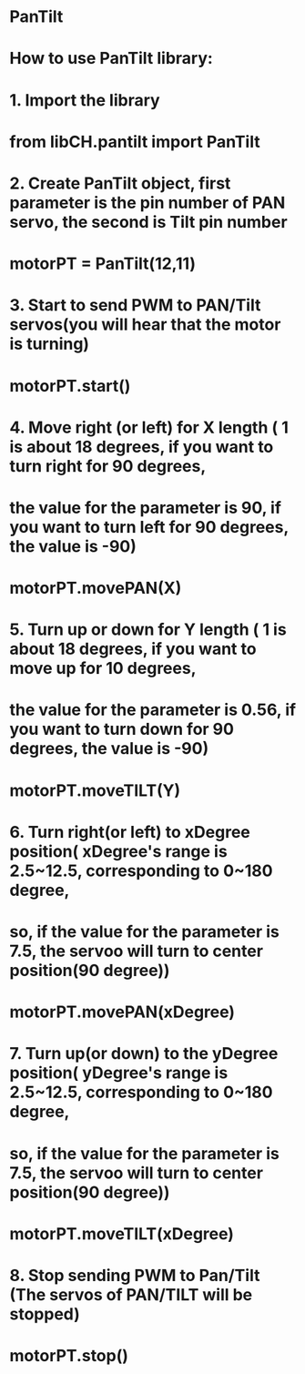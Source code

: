 # PanTilt
# How  to use PanTilt library:
#
#  1. Import the library
#       from libCH.pantilt import PanTilt
#
#  2. Create PanTilt object, first parameter is the pin number of PAN servo, the second is Tilt pin number
#       motorPT = PanTilt(12,11)
#
#  3. Start to send PWM to PAN/Tilt servos(you will hear that the motor is turning)
#       motorPT.start()
#
#  4. Move right (or left) for X length ( 1 is about 18 degrees, if you want to turn right for 90 degrees,
#     the value for the parameter is 90, if you want to turn left for 90 degrees, the value is -90)
#       motorPT.movePAN(X)
#
#  5. Turn up or down for Y length ( 1 is about 18 degrees, if you want to move up for 10 degrees,
#     the value for the parameter is 0.56, if you want to turn down for 90 degrees, the value is -90)
#               motorPT.moveTILT(Y)
#
#  6. Turn right(or left) to xDegree position( xDegree's range is 2.5~12.5, corresponding to 0~180 degree,
#     so, if the value for the parameter is 7.5, the servoo will turn to center position(90 degree))
#               motorPT.movePAN(xDegree)
#
#  7. Turn up(or down) to the yDegree position( yDegree's range is 2.5~12.5, corresponding to 0~180 degree,
#      so, if the value for the parameter is 7.5, the servoo will turn to center position(90 degree))
#               motorPT.moveTILT(xDegree)
#
#  8. Stop sending PWM to Pan/Tilt (The servos of PAN/TILT will be stopped)
#               motorPT.stop()
#

